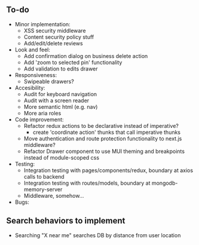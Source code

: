 ## To-do

- Minor implementation:
  - XSS security middleware
  - Content security policy stuff
  - Add/edit/delete reviews
- Look and feel:
  - Add confirmation dialog on business delete action
  - Add 'zoom to selected pin' functionality
  - Add validation to edits drawer
- Responsiveness:
  - Swipeable drawers?
- Accesibility:
  - Audit for keyboard navigation
  - Audit with a screen reader
  - More semantic html (e.g. nav)
  - More aria roles
- Code improvement:
  - Refactor redux actions to be declarative instead of imperative?
    - create 'coordinate action' thunks that call imperative thunks
  - Move authentication and route protection functionality to next.js middleware?
  - Refactor Drawer component to use MUI theming and breakpoints instead of module-scoped css
- Testing:
  - Integration testing with pages/components/redux, boundary at axios calls to backend
  - Integration testing with routes/models, boundary at mongodb-memory-server
  - Middleware, somehow...
- Bugs:

## Search behaviors to implement

- Searching "X near me" searches DB by distance from user location
